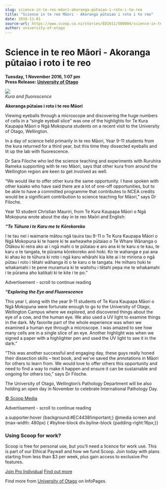 ```yaml
---
slug: science-in-te-reo-māori-akoranga-pūtaiao-i-roto-i-te-reo
title: "Science in te reo Māori - Akoranga pūtaiao i roto i te reo"
date: 2016-11-01
source-url: https://www.scoop.co.nz/stories/ED1611/S00004/science-in-te-reo-maori-akoranga-putaiao-i-roto-i-te-reo.htm
author: university-of-otago
---
```

Science in te reo Māori - Akoranga pūtaiao i roto i te reo
==========================================================

**Tuesday, 1 November 2016, 1:07 pm**  
**Press Release: [University of Otago](https://info.scoop.co.nz/University_of_Otago)**

![](http://img.scoop.co.nz/stories/images/1611/4b180c42be04b585fa92.jpeg)  
_Kura and fluorescence_

**Akoranga pūtaiao i roto i te reo Māori**

Viewing eyeballs through a microscope and discovering the huge numbers of cells in a “single eyeball slice” was one of the highlights for Te Kura Kaupapa Māori o Ngā Mokopuna students on a recent visit to the University of Otago, Wellington.

In a day of science held primarily in te reo Māori, Year 9-11 students from the kura returned for a third year, but this time they dissected eyeballs and lit up the lab with fluorescence.

Dr Sara Filoche who led the science teaching and experiments with Ruruhira Rameka supporting with te reo Māori, says that other kura from around the Wellington region are keen to get involved as well.

“We would like to offer other kura the same opportunity. I have spoken with other kaiako who have said there are a lot of one-off opportunities, but to be able to have a committed programme that contributes to NCEA credits would be a significant contribution to science teaching for Māori,” says Dr Filoche.

Year 10 student Christian Mauriri, from Te Kura Kaupapa Māori o Ngā Mokopuna wrote about the day in te reo Maōri and English:

**_“Te Tūhura i te Karu me te Kōrekoreko_**

I te tau nei i waimarie mātou ngā tauira tau 9-11 o Te Kura Kaupapa Māori o Ngā Mokopuna ki te haere ki te awheawhe pūtaiao o Te Whare Wānanga o Ōtākou ki reira ako ai i ngā mahi o te pūtaiao e aro ana ki te karu o te kau, te karu o te tangata, te pūrama kōrekoreko anō hoki. Ko te wahanga e pai ana ki ahau ko te tūhura ki roto i ngā karu whārahi kia kite ai i te miriona o ngā pūtau i roto i tētahi wāhanga iti o te karu o te tangata. He mīharo hoki te whakamahi i te pene muramura ki te waitohu i tētahi pepa me te whakamahi i te pūrama aho katikati ki te kite i te po.”

Advertisement - scroll to continue reading





**_“Exploring the Eye and Fluorescence_**

This year I, along with the year 9-11 students of Te Kura Kaupapa Māori o Ngā Mokopuna were fortunate enough to go to the University of Otago, Wellington Campus where we explored, and discovered things about the eye of a cow, and the human eye. We also used a UV light to examine things in the dark. My favorite part of the whole experience was when we examined a human eye through a microscope. I was amazed to see how many cells are in a single slice of an eye. Another highlight was when we signed a paper with a highlighter pen and used the UV light to see it in the dark.”

“This was another successful and engaging day, these guys really honed their dissection skills – text book, and we’ve saved the annotations in Māori for others to learn from. We would love to offer others this opportunity and need to find a way to make it happen and ensure it can be sustainable and ongoing for others too,” says Dr Filoche.

The University of Otago, Wellington’s Pathology Department will be also holding an open day in November to celebrate International Pathology Day.  

[© Scoop Media](http://www.scoop.co.nz/about/terms.html)  

Advertisement - scroll to continue reading



a.supporter:hover {background:#EC4438!important;} @media screen and (max-width: 480px) { #byline-block div.byline-block {padding-right:16px;}}

### Using Scoop for work?

Scoop is free for personal use, but you’ll need a licence for work use. This is part of our Ethical Paywall and how we fund Scoop. Join today with plans starting from less than $3 per week, plus gain access to exclusive _Pro_ features.  
  
[Join Pro Individual](https://pro.scoop.co.nz/Individual/?from=ProIn24) [Find out more](https://pro.scoop.co.nz/using-scoop-for-work/?from=ProIn24)

Find more from [University of Otago](https://info.scoop.co.nz/University_of_Otago) on InfoPages.